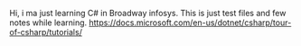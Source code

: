 Hi, i ma just learning C# in Broadway infosys. This is just test files and few notes while learning.
https://docs.microsoft.com/en-us/dotnet/csharp/tour-of-csharp/tutorials/


